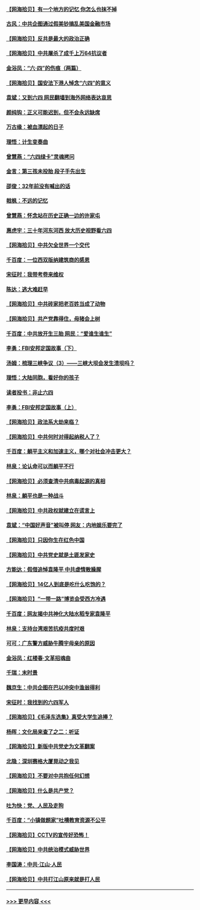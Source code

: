 #### [【网海拾贝】有一个地方的记忆 你怎么也抹不掉](../pages/nsc993/n13009802.md?t=06101401) 
#### [古风：中共企图通过假美钞搞乱美国金融市场](../pages/nsc993/n13009626.md?t=06101401) 
#### [【网海拾贝】反共是最大的政治正确](../pages/nsc993/n13007051.md?t=06101401) 
#### [【网海拾贝】中共屠杀了成千上万64抗议者](../pages/nsc993/n13002713.md?t=06101401) 
#### [金浴凤：“六·四”的伤痕（两篇）](../pages/nsc993/n13001719.md?t=06101401) 
#### [【网海拾贝】国安法下港人悼念“六四”的意义](../pages/nsc993/n13001039.md?t=06101401) 
#### [袁斌：又到六四 网民翻墙到海外网络表达哀思](../pages/nsc993/n13000995.md?t=06101401) 
#### [颜纯钩：正义可能迟到，但不会永远缺席](../pages/nsc993/n13000920.md?t=06101401) 
#### [万古缘：被血漂起的日子](../pages/nsc993/n13000914.md?t=06101401) 
#### [理悟：计生变奏曲](../pages/nsc993/n13000414.md?t=06101401) 
#### [曾慧燕：“六四绿卡”灵魂拷问](../pages/nsc993/n13000277.md?t=06101401) 
#### [金言：第三孩未投胎 段子手先出生](../pages/nsc993/n13000215.md?t=06101401) 
#### [邵俊：32年前没有喊出的话](../pages/nsc993/n13000181.md?t=06101401) 
#### [戟枫：不远的记忆](../pages/nsc993/n13000121.md?t=06101401) 
#### [曾慧燕：怀念站在历史正确一边的许家屯](../pages/nsc993/n13000073.md?t=06101401) 
#### [惠虎宇：三十年河东河西 放大历史视野看六四](../pages/nsc993/n13000018.md?t=06101401) 
#### [【网海拾贝】中共欠全世界一个交代](../pages/nsc993/n12998706.md?t=06101401) 
#### [千百度：一位西双版纳建筑商的感恩](../pages/nsc993/n12998487.md?t=06101401) 
#### [宋征时：我带考卷来维权](../pages/nsc993/n12994088.md?t=06101401) 
#### [陈达：逃大难赶早](../pages/nsc993/n12993569.md?t=06101401) 
#### [【网海拾贝】中共砖家把老百姓当成了动物](../pages/nsc993/n12993483.md?t=06101401) 
#### [【网海拾贝】共产党靠得住，母猪会上树](../pages/nsc993/n12990730.md?t=06101401) 
#### [千百度：中共放开生三胎 网民：“爱谁生谁生”](../pages/nsc993/n12990644.md?t=06101401) 
#### [李勇：FBI安邦定国故事（下）](../pages/nsc993/n12987854.md?t=06101401) 
#### [汤姆：梳理三峡争议（3）——三峡大坝会发生溃坝吗？](../pages/nsc993/n12989806.md?t=06101401) 
#### [理悟：大陆同胞，看好你的孩子](../pages/nsc993/n12989778.md?t=06101401) 
#### [读者投书：非止六四](../pages/nsc993/n12989673.md?t=06101401) 
#### [李勇：FBI安邦定国故事（上）](../pages/nsc993/n12987749.md?t=06101401) 
#### [【网海拾贝】政法系大劫来临？](../pages/nsc993/n12987596.md?t=06101401) 
#### [【网海拾贝】中共何时对得起纳税人了？](../pages/nsc993/n12985578.md?t=06101401) 
#### [千百度：躺平主义和加速主义，哪个对社会冲击更大？](../pages/nsc993/n12985512.md?t=06101401) 
#### [林泉：论认命可以而躺平不行](../pages/nsc993/n12985505.md?t=06101401) 
#### [【网海拾贝】必须查清中共病毒起源的真相](../pages/nsc993/n12984276.md?t=06101401) 
#### [林泉：躺平也是一种战斗](../pages/nsc993/n12984194.md?t=06101401) 
#### [【网海拾贝】中共政权就建立在谎言上](../pages/nsc993/n12981880.md?t=06101401) 
#### [袁斌：“中国好声音”被叫停 网友：内地娱乐要完了](../pages/nsc993/n12981826.md?t=06101401) 
#### [【网海拾贝】只因你生在红色中国](../pages/nsc993/n12979096.md?t=06101401) 
#### [【网海拾贝】中共党史就是土匪发家史](../pages/nsc993/n12976478.md?t=06101401) 
#### [方能达：假借追悼袁隆平 中共虚情散臊腥](../pages/nsc993/n12976396.md?t=06101401) 
#### [【网海拾贝】14亿人到底是吃什么吃饱的？](../pages/nsc993/n12974125.md?t=06101401) 
#### [【网海拾贝】“一带一路”博览会受西方冷遇](../pages/nsc993/n12971787.md?t=06101401) 
#### [千百度：网友揭中共神化大陆水稻专家袁隆平](../pages/nsc993/n12971733.md?t=06101401) 
#### [林泉：支持台湾艰苦抗疫共度时艰](../pages/nsc993/n12971350.md?t=06101401) 
#### [可可：广东警方威胁牛腾宇母亲的原因](../pages/nsc993/n12971100.md?t=06101401) 
#### [金浴凤：红楼春·文革招魂曲](../pages/nsc993/n12970354.md?t=06101401) 
#### [千瑞：末时景](../pages/nsc993/n12970337.md?t=06101401) 
#### [魏京生：中共企图在巴以冲突中渔翁得利](../pages/nsc993/n12970286.md?t=06101401) 
#### [宋征时：我找到的六四军人](../pages/nsc993/n12970213.md?t=06101401) 
#### [【网海拾贝】《毛泽东选集》真受大学生追捧？](../pages/nsc993/n12968779.md?t=06101401) 
#### [杨晖：文化局来查了之二：听证](../pages/nsc993/n12966528.md?t=06101401) 
#### [【网海拾贝】新版中共党史为文革翻案](../pages/nsc993/n12967526.md?t=06101401) 
#### [北隐：深圳赛格大厦晃动之我见](../pages/nsc993/n12967393.md?t=06101401) 
#### [【网海拾贝】不要对中共抱任何幻想](../pages/nsc993/n12965222.md?t=06101401) 
#### [【网海拾贝】什么是共产党？](../pages/nsc993/n12962781.md?t=06101401) 
#### [吐为快：党、人民及走狗](../pages/nsc993/n12962747.md?t=06101401) 
#### [千百度：“小镇做题家”吐槽教育资源不公平](../pages/nsc993/n12962705.md?t=06101401) 
#### [【网海拾贝】CCTV的宣传好恐怖！](../pages/nsc993/n12959984.md?t=06101401) 
#### [【网海拾贝】中共统治模式威胁世界](../pages/nsc993/n12957622.md?t=06101401) 
#### [李国涛：中共‧江山‧人民](../pages/nsc993/n12957502.md?t=06101401) 
#### [【网海拾贝】中共打江山原来就是打人民](../pages/nsc993/n12954345.md?t=06101401) 

----
#### [ >>> 更早内容 <<< ](../indexes/nsc993-earlier.md)
